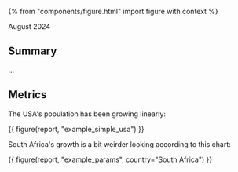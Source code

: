 {% from "components/figure.html" import figure with context %}

August 2024

## Summary

...

## Metrics

The USA's population has been growing linearly:

{{ figure(report, "example_simple_usa") }}

South Africa's growth is a bit weirder looking according to this chart:

{{ figure(report, "example_params", country="South Africa") }}
